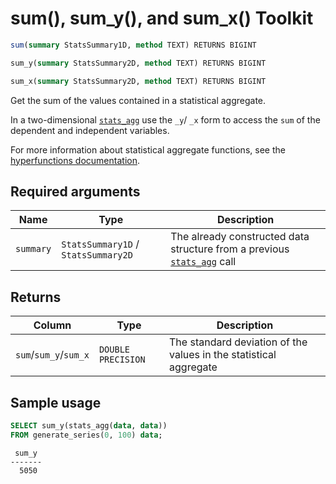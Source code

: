 # sum(), sum_y(), and sum_x() <tag type="toolkit">Toolkit</tag>

```SQL
sum(summary StatsSummary1D, method TEXT) RETURNS BIGINT
```
```SQL
sum_y(summary StatsSummary2D, method TEXT) RETURNS BIGINT
```
```SQL
sum_x(summary StatsSummary2D, method TEXT) RETURNS BIGINT
```

Get the  sum of the values contained in a statistical aggregate.

In a two-dimensional [`stats_agg`][stats-agg] use the `_y`/ `_x` form to access the 
`sum` of the dependent and independent variables. 


For more information about statistical aggregate functions, see the
[hyperfunctions documentation][hyperfunctions-stats-agg].

## Required arguments

|Name|Type|Description|
|-|-|-|
|`summary`|`StatsSummary1D` / `StatsSummary2D`|The already constructed data structure from a previous [`stats_agg`][stats-agg] call|

## Returns

|Column|Type|Description|
|-|-|-|
|`sum`/`sum_y`/`sum_x`|`DOUBLE PRECISION`|The standard deviation of the values in the statistical aggregate|

## Sample usage

```SQL
SELECT sum_y(stats_agg(data, data))
FROM generate_series(0, 100) data;
```
```output
 sum_y 
-------
  5050
```


[hyperfunctions-stats-agg]: timescaledb/:currentVersion:/how-to-guides/hyperfunctions/stats-aggs/
[stats-agg]:/hyperfunctions/stats_aggs/stats_agg/
